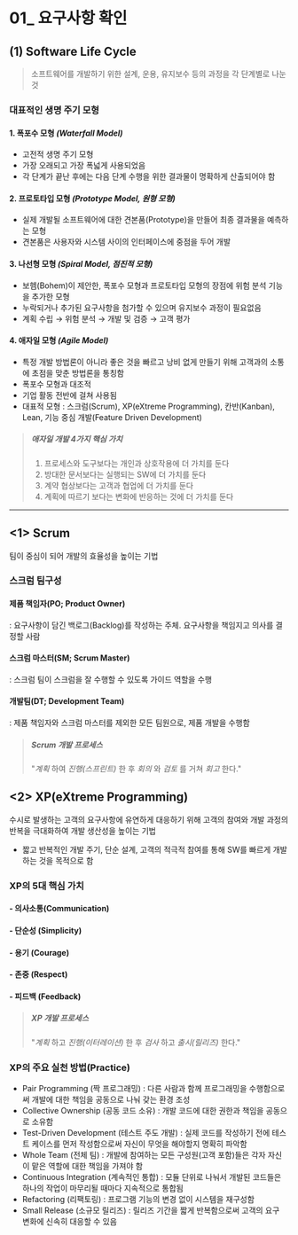 # 01_ 요구사항 확인
## (1) Software Life Cycle
> 소프트웨어를 개발하기 위한 설계, 운용, 유지보수 등의 과정을 각 단계별로 나눈 것

### 대표적인 생명 주기 모형 
#### 1. 폭포수 모형 *(Waterfall Model)*
   - 고전적 생명 주기 모형
   - 가장 오래되고 가장 폭넓게 사용되었음
   - 각 단계가 끝난 후에는 다음 단계 수행을 위한 결과물이 명확하게 산출되어야 함
#### 2. 프로토타입 모형 *(Prototype Model, 원형 모형)*
   - 실제 개발될 소프트웨어에 대한 견본품(Prototype)을 만들어 최종 결과물을 예측하는 모형
   - 견본품은 사용자와 시스템 사이의 인터페이스에 중점을 두어 개발
#### 3. 나선형 모형 *(Spiral Model, 점진적 모형)*
   - 보헴(Bohem)이 제안한, 폭포수 모형과 프로토타입 모형의 장점에 위험 분석 기능을 추가한 모형
   - 누락되거나 추가된 요구사항을 첨가할 수 있으며 유지보수 과정이 필요없음
   - 계획 수립 → 위험 분석 → 개발 및 검증 → 고객 평가
#### 4. 애자일 모형 *(Agile Model)*
   - 특정 개발 방법론이 아니라 좋은 것을 빠르고 낭비 없게 만들기 위해 고객과의 소통에 초점을 맞춘 방법론을 통칭함
   - 폭포수 모형과 대조적
   - 기업 활동 전반에 걸쳐 사용됨
   - 대표적 모형 : 스크럼(Scrum), XP(eXtreme Programming), 칸반(Kanban), Lean, 기능 중심 개발(Feature Driven Development)
  > ##### 애자일 개발 4가지 핵심 가치 #####
  > 1) 프로세스와 도구보다는 개인과 상호작용에 더 가치를 둔다  
  > 2) 방대한 문서보다는 실행되는 SW에 더 가치를 둔다  
  > 3) 계약 협상보다는 고객과 협업에 더 가치를 둔다  
  > 4) 계획에 따르기 보다는 변화에 반응하는 것에 더 가치를 둔다  
---
## <1> Scrum   
팀이 중심이 되어 개발의 효율성을 높이는 기법
### 스크럼 팀구성
#### 제품 책임자(PO; Product Owner)  
: 요구사항이 담긴 백로그(Backlog)를 작성하는 주체. 요구사항을 책임지고 의사를 결정할 사람
#### 스크럼 마스터(SM; Scrum Master)
: 스크럼 팀이 스크럼을 잘 수행할 수 있도록 가이드 역할을 수행
#### 개발팀(DT; Development Team)
: 제품 책임자와 스크럼 마스터를 제외한 모든 팀원으로, 제품 개발을 수행함  
  > ##### Scrum 개발 프로세스 #####
  > "*계획* 하여 *진행(스프린트)* 한 후 *회의* 와 *검토* 를 거쳐 *회고* 한다."

## <2> XP(eXtreme Programming)
수시로 발생하는 고객의 요구사항에 유연하게 대응하기 위해 고객의 참여와 개발 과정의 반복을 극대화하여 개발 생산성을 높이는 기법
* 짧고 반복적인 개발 주기, 단순 설계, 고객의 적극적 참여를 통해 SW를 빠르게 개발하는 것을 목적으로 함
### XP의 5대 핵심 가치
#### - 의사소통(Communication)
#### - 단순성 (Simplicity)
#### - 용기 (Courage)
#### - 존중 (Respect)
#### - 피드백 (Feedback)
  > ##### XP 개발 프로세스 #####
  > "*계획* 하고 *진행(이터레이션)* 한 후 *검사* 하고 *출시(릴리즈)* 한다."
### XP의 주요 실천 방법(Practice)
  - Pair Programming (짝 프로그래밍) : 다른 사람과 함께 프로그래밍을 수행함으로써 개발에 대한 책임을 공동으로 나눠 갖는 환경 조성
  - Collective Ownership (공동 코드 소유) : 개발 코드에 대한 권한과 책임을 공동으로 소유함
  - Test-Driven Development (테스트 주도 개발) : 실제 코드를 작성하기 전에 테스트 케이스를 먼저 작성함으로써 자신이 무엇을 해야할지 명확히 파악함
  - Whole Team (전체 팀) : 개발에 참여하는 모든 구성원(고객 포함)들은 각자 자신이 맡은 역할에 대한 책임을 가져야 함
  - Continuous Integration (계속적인 통합) : 모듈 단위로 나눠서 개발된 코드들은 하나의 작업이 마무리될 때마다 지속적으로 통합됨
  - Refactoring (리팩토링) : 프로그램 기능의 변경 없이 시스템을 재구성함
  - Small Release (소규모 릴리즈) : 릴리즈 기간을 짧게 반복함으로써 고객의 요구 변화에 신속히 대응할 수 있음
